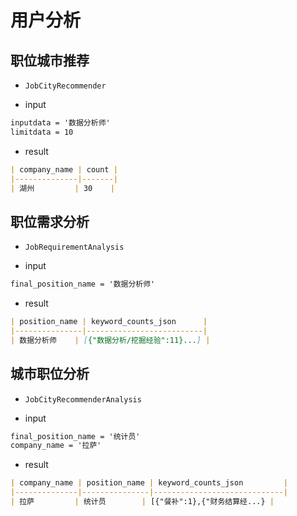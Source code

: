 # 用户分析

## 职位城市推荐

- `JobCityRecommender`

- input
```txt
inputdata = '数据分析师'
limitdata = 10
```

- result
```markdown
| company_name | count |
|--------------|-------|
| 湖州         | 30    |
```

## 职位需求分析

- `JobRequirementAnalysis`

- input
```txt
final_position_name = '数据分析师'
```

- result
```markdown
| position_name | keyword_counts_json      |
|---------------|--------------------------|
| 数据分析师    | [{"数据分析/挖掘经验":11}...] |
```

## 城市职位分析

- `JobCityRecommenderAnalysis`

- input
```txt
final_position_name = '统计员'
company_name = '拉萨'
```

- result
```markdown
| company_name | position_name | keyword_counts_json         |
|--------------|---------------|-----------------------------|
| 拉萨         | 统计员        | [{"餐补":1},{"财务结算经...} |
```